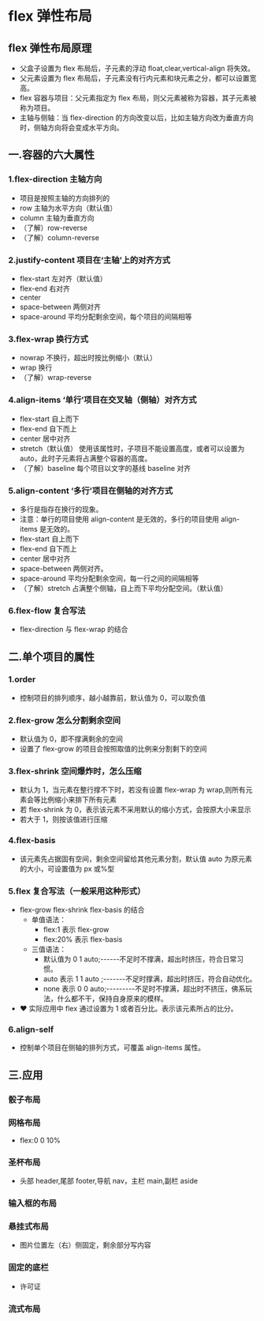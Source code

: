 # flex 弹性布局

## flex 弹性布局原理

- 父盒子设置为 flex 布局后，子元素的浮动 float,clear,vertical-align 将失效。
- 父元素设置为 flex 布局后，子元素没有行内元素和块元素之分，都可以设置宽高。
- flex 容器与项目：父元素指定为 flex 布局，则父元素被称为容器，其子元素被称为项目。
- 主轴与侧轴：当 flex-direction 的方向改变以后，比如主轴方向改为垂直方向时，侧轴方向将会变成水平方向。

## 一.容器的六大属性

### 1.flex-direction 主轴方向

- 项目是按照主轴的方向排列的
- row 主轴为水平方向（默认值）
- column 主轴为垂直方向
- （了解）row-reverse
- （了解）column-reverse

### 2.justify-content 项目在‘主轴’上的对齐方式

- flex-start 左对齐（默认值）
- flex-end 右对齐
- center
- space-between 两侧对齐
- space-around 平均分配剩余空间，每个项目的间隔相等

### 3.flex-wrap 换行方式

- nowrap 不换行，超出时按比例缩小（默认）
- wrap 换行
- （了解）wrap-reverse

### 4.align-items ‘单行’项目在交叉轴（侧轴）对齐方式

- flex-start 自上而下
- flex-end 自下而上
- center 居中对齐
- stretch（默认值） 使用该属性时，子项目不能设置高度，或者可以设置为 auto，此时子元素将占满整个容器的高度。
- （了解）baseline 每个项目以文字的基线 baseline 对齐

### 5.align-content ‘多行’项目在侧轴的对齐方式

- 多行是指存在换行的现象。
- 注意：单行的项目使用 align-content 是无效的，多行的项目使用 align-items 是无效的。
- flex-start 自上而下
- flex-end 自下而上
- center 居中对齐
- space-between 两侧对齐。
- space-around 平均分配剩余空间，每一行之间的间隔相等
- （了解）stretch 占满整个侧轴，自上而下平均分配空间。（默认值）

### 6.flex-flow 复合写法

- flex-direction 与 flex-wrap 的结合

## 二.单个项目的属性

### 1.order

- 控制项目的排列顺序，越小越靠前，默认值为 0，可以取负值

### 2.flex-grow 怎么分割剩余空间

- 默认值为 0，即不撑满剩余的空间
- 设置了 flex-grow 的项目会按照取值的比例来分割剩下的空间

### 3.flex-shrink 空间爆炸时，怎么压缩

- 默认为 1，当元素在整行撑不下时，若没有设置 flex-wrap 为 wrap,则所有元素会等比例缩小来排下所有元素
- 若 flex-shrink 为 0，表示该元素不采用默认的缩小方式，会按原大小来显示
- 若大于 1，则按该值进行压缩

### 4.flex-basis

- 该元素先占据固有空间，剩余空间留给其他元素分割，默认值 auto 为原元素的大小，可设置值为 px 或%型

### 5.flex 复合写法（一般采用这种形式）

- flex-grow flex-shrink flex-basis 的结合
  - 单值语法：
    - flex:1 表示 flex-grow
    - flex:20% 表示 flex-basis
  - 三值语法：
    - 默认值为 0 1 auto;------不足时不撑满，超出时挤压，符合日常习惯。
    - auto 表示 1 1 auto ;-------不足时撑满，超出时挤压，符合自动优化。
    - none 表示 0 0 auto;---------不足时不撑满，超出时不挤压，佛系玩法，什么都不干，保持自身原来的模样。
- ♥ 实际应用中 flex 通过设置为 1 或者百分比。表示该元素所占的比分。

### 6.align-self

- 控制单个项目在侧轴的排列方式，可覆盖 align-items 属性。

## 三.应用

### 骰子布局

### 网格布局

- flex:0 0 10%

### 圣杯布局

- 头部 header,尾部 footer,导航 nav，主栏 main,副栏 aside

### 输入框的布局

### 悬挂式布局

- 图片位置左（右）侧固定，剩余部分写内容

### 固定的底栏

- 许可证

### 流式布局
